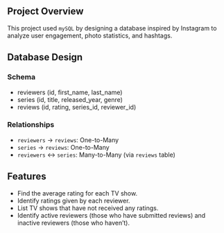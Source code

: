 ## Project Overview
This project used `mySQL` by designing a database inspired by Instagram to analyze user engagement, photo statistics, and hashtags.

## Database Design
### Schema
- reviewers (id, first_name, last_name)
- series (id, title, released_year, genre)
- reviews (id, rating, series_id, reviewer_id)

### Relationships
- `reviewers` → `reviews`: One-to-Many
- `series` → `reviews`: One-to-Many
- `reviewers` ↔ `series`: Many-to-Many (via `reviews` table)

## Features
- Find the average rating for each TV show.
- Identify ratings given by each reviewer.
- List TV shows that have not received any ratings.
- Identify active reviewers (those who have submitted reviews) and inactive reviewers (those who haven’t).


